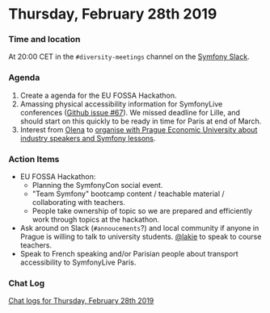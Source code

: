 # Thursday, February 28th 2019

### Time and location
At 20:00 CET in the `#diversity-meetings` channel on the [Symfony Slack][slack].

### Agenda
1) Create a agenda for the EU FOSSA Hackathon.
2) Amassing physical accessibility information for SymfonyLive conferences
([Github issue #67][1]). We missed deadline for Lille, and should start on
this quickly to be ready in time for Paris at end of March.
3) Interest from [Olena][2] to [organise with Prague Economic University about
industry speakers and Symfony lessons][3].

### Action Items
* EU FOSSA Hackathon:
    * Planning the SymfonyCon social event.
    * "Team Symfony" bootcamp content / teachable material / collaborating
    with teachers.
    * People take ownership of topic so we are prepared and efficiently work
    through topics at the hackathon.
* Ask around on Slack (`#annoucements`?) and local community if anyone in Prague
is willing to talk to university students. [@lakie][2] to speak to course teachers.
* Speak to French speaking and/or Parisian people about transport accessibility
to SymfonyLive Paris.

### Chat Log
[Chat logs for Thursday, February 28th 2019][log]

[slack]: https://symfony.com/slack
[log]: 2019-02-28-log.html
[1]: https://github.com/symfony/diversity/issues/67
[2]: https://github.com/llaakkkk
[3]: https://github.com/symfony/diversity/issues/69#issuecomment-465946278
